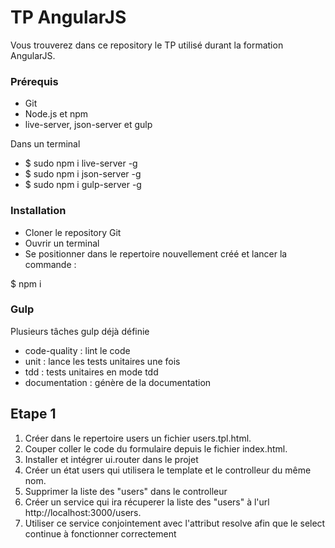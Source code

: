 # TP AngularJS

Vous trouverez dans ce repository le TP utilisé durant la formation AngularJS.

### Prérequis

* Git
* Node.js et npm
* live-server, json-server et gulp

Dans un terminal

* $ sudo npm i live-server -g
* $ sudo npm i json-server -g
* $ sudo npm i gulp-server -g


### Installation

* Cloner le repository Git
* Ouvrir un terminal
* Se positionner dans le repertoire nouvellement créé et lancer la commande :

$ npm i


### Gulp

Plusieurs tâches gulp déjà définie

* code-quality : lint le code
* unit : lance les tests unitaires une fois
* tdd : tests unitaires en mode tdd
* documentation : génère de la documentation


## Etape 1

1. Créer dans le repertoire users un fichier users.tpl.html.
2. Couper coller le code du formulaire depuis le fichier index.html.
3. Installer et intégrer ui.router dans le projet
4. Créer un état users qui utilisera le template et le controlleur du même nom.
5. Supprimer la liste des "users" dans le controlleur
6. Créer un service qui ira récuperer la liste des "users" à l'url http://localhost:3000/users.
7. Utiliser ce service conjointement avec l'attribut resolve afin que le select continue à fonctionner correctement